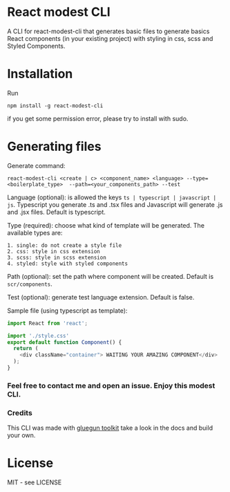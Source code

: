 # React modest CLI

A CLI for react-modest-cli that generates basic files to generate basics React components (in your existing project) with styling in css, scss and Styled Components.

# Installation

Run

```
npm install -g react-modest-cli
```

if you get some permission error, please try to install with sudo.

# Generating files

Generate command:

```
react-modest-cli <create | c> <component_name> <language> --type=<boilerplate_type>  --path=<your_components_path> --test
```

Language (optional): is allowed the keys `ts | typescript | javascript | js`. Typescript you generate .ts and .tsx files and Javascript will generate .js and .jsx files. Default is typescript.


Type (required): choose what kind of template will be generated. The available types are: 

    1. single: do not create a style file
    2. css: style in css extension
    3. scss: style in scss extension
    4. styled: style with styled components


Path (optional): set the path where component will be created. Default is `scr/components`. 

Test (optional): generate test language extension. Default is false.
    

Sample file (using typescript as template): 
``` js
import React from 'react';

import './style.css' 
export default function Component() {
  return (
    <div className="container"> WAITING YOUR AMAZING COMPONENT</div>
  );
}
```

### Feel free to contact me and open an issue. Enjoy this modest CLI.

### Credits
This CLI was made with [gluegun toolkit](https://github.com/infinitered/gluegun) take a look in the docs and build your own.

# License

MIT - see LICENSE
